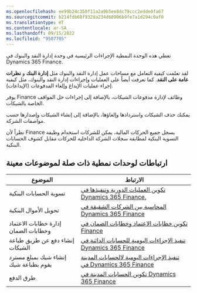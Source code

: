 ```yaml
---
ms.openlocfilehash: ee99b24c350f11a2a9b5ee8dc79ccc2edde0fa67
ms.sourcegitcommit: b214fdb68f932da234d60906b9fe7a1d294c0af0
ms.translationtype: HT
ms.contentlocale: ar-SA
ms.lasthandoff: 09/15/2022
ms.locfileid: "9507705"
---
```

تغطي هذه الوحدة النمطية الإجراءات الرئيسية في وحدة إدارة النقد والبنوك في Dynamics 365 Finance.

لقد تعلمت كيفية التعامل مع مساحات عمل إدارة النقد والبنوك مثل **إدارة البنك** و **نظرات عامة على النقد**. كما تعرفت أيضاً على العمليات وإجراءات إدارة النقد والبنوك، مثل كيفية إجراء عمليات الإيداع وإلغاء المدفوعات (الإيداعات).

يوفر Finance وظائف لإدارة مدفوعات الشيكات، بالإضافة إلى إجراءات حل المواقف الخاصة بالشيكات.

يمكنك حذف الشيكات واستردادها وإلغاؤها، بالإضافة إلى إنشاء الشيكات وإصدارها حسب مواصفات الشركة.

نظراً لأن Finance يسجل جميع الحركات المالية، يمكن للشركات استخدام وظيفة التسوية البنكية لمطابقة سجلات الشركة الداخلية للحركات مقابل كشوف الحسابات البنكية.

## <a name="links-to-related-modules-for-specific-topics"></a>ارتباطات لوحدات نمطية ذات صلة لموضوعات معينة

| الموضوع | الارتباط  |
 | ------------- | ------------- |
 | تسوية الحسابات البنكية| [تكوين العمليات الدورية وتنفيذها في Dynamics 365 Finance.](/training/modules/configure-periodic-processes-dyn365-finance/?azure-portal=true)|
 | تحويل الأموال البنكية  | [المحاسبة بين الشركات الشقيقة في Dynamics 365 Finance](/training/modules/intercompany-accounting-dyn365-finance/?azure-portal=true)|
| إدارة خطابات الاعتماد وخطابات الضمان | [تكوين خطابات الاعتماد وخطابات الضمان في Finance](/training/modules/configure-letters-credit-guarantees-dyn365-finance/?azure-portal=true)|
 | إنشاء دفع عن طريق طباعة الشيكات | [تنفيذ الإجراءات اليومية للحسابات الدائنة في Dynamics 365 Finance](/training/modules/accounts-payable-daily-procedures-dyn365-finance/?azure-portal=true)|
| إنشاء شيك بمبلغ مسترد يقوم بطباعة شيك | [تنفيذ الإجراءات اليومية لالحسابات المدينة في Dynamics 365 Finance](/training/modules/accounts-receivable-daily-procedures-dyn365-finance/?azure-portal=true)|
 | طرق الدفع | [تكوين الحسابات المدينة في Dynamics 365 Finance](/training/modules/configure-accounts-receivable-dyn365-finance/?azure-portal=true)|
